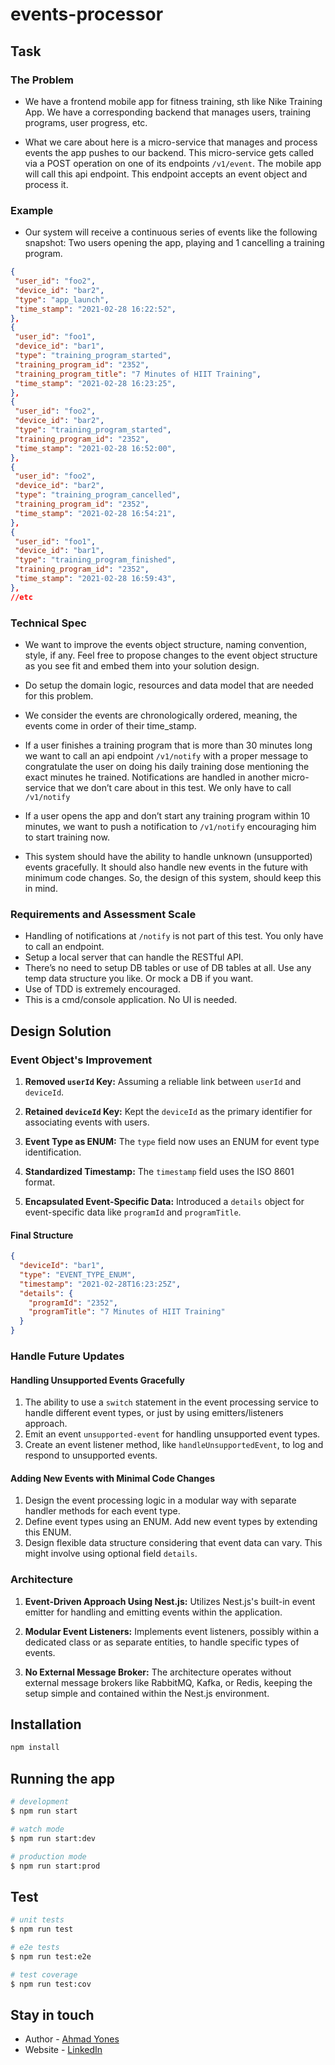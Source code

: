 # events-processor

## Task

### The Problem

- We have a frontend mobile app for fitness training, sth like Nike Training App. We have a corresponding backend that manages users, training programs, user progress, etc.

- What we care about here is a micro-service that manages and process events the app pushes to our backend. This micro-service gets called via a POST operation on one of its endpoints `/v1/event`. The mobile app will call this api endpoint. This endpoint accepts an event object and process it.

### Example

- Our system will receive a continuous series of events like the following snapshot: Two users opening the app, playing and 1 cancelling a training program.

```json
{
 "user_id": "foo2",
 "device_id": "bar2",
 "type": "app_launch",
 "time_stamp": "2021-02-28 16:22:52",
},
{
 "user_id": "foo1",
 "device_id": "bar1",
 "type": "training_program_started",
 "training_program_id": "2352",
 "training_program_title": "7 Minutes of HIIT Training",
 "time_stamp": "2021-02-28 16:23:25",
},
{
 "user_id": "foo2",
 "device_id": "bar2",
 "type": "training_program_started",
 "training_program_id": "2352",
 "time_stamp": "2021-02-28 16:52:00",
},
{
 "user_id": "foo2",
 "device_id": "bar2",
 "type": "training_program_cancelled",
 "training_program_id": "2352",
 "time_stamp": "2021-02-28 16:54:21",
},
{
 "user_id": "foo1",
 "device_id": "bar1",
 "type": "training_program_finished",
 "training_program_id": "2352",
 "time_stamp": "2021-02-28 16:59:43",
},
//etc
```

### Technical Spec

- We want to improve the events object structure, naming convention, style, if any. Feel free to propose changes to the event object structure as you see fit and embed them into your solution design.

- Do setup the domain logic, resources and data model that are needed for this problem.

- We consider the events are chronologically ordered, meaning, the events come in order of their time_stamp.

- If a user finishes a training program that is more than 30 minutes long we want to call an api endpoint `/v1/notify` with a proper message to congratulate the user on doing his daily training dose mentioning the exact minutes he trained. Notifications are handled in another micro-service that we don’t care about in this test. We only have to call `/v1/notify`

- If a user opens the app and don’t start any training program within 10 minutes, we want to push a notification to `/v1/notify` encouraging him to start training now.

- This system should have the ability to handle unknown (unsupported) events gracefully. It should also handle new events in the future with minimum code changes. So, the design of this system, should keep this in mind.

### Requirements and Assessment Scale

- Handling of notifications at `/notify` is not part of this test. You only have to call an endpoint.
- Setup a local server that can handle the RESTful API.
- There’s no need to setup DB tables or use of DB tables at all. Use any temp data structure you like. Or mock a DB if you want.
- Use of TDD is extremely encouraged.
- This is a cmd/console application. No UI is needed.

## Design Solution

### Event Object's Improvement

1. **Removed `userId` Key:** Assuming a reliable link between `userId` and `deviceId`.

2. **Retained `deviceId` Key:** Kept the `deviceId` as the primary identifier for associating events with users.

3. **Event Type as ENUM:** The `type` field now uses an ENUM for event type identification.

4. **Standardized Timestamp:** The `timestamp` field uses the ISO 8601 format.

5. **Encapsulated Event-Specific Data:** Introduced a `details` object for event-specific data like `programId` and `programTitle`.

#### Final Structure

```json
{
  "deviceId": "bar1",
  "type": "EVENT_TYPE_ENUM",
  "timestamp": "2021-02-28T16:23:25Z",
  "details": {
    "programId": "2352",
    "programTitle": "7 Minutes of HIIT Training"
  }
}
```

### Handle Future Updates

#### Handling Unsupported Events Gracefully

1. The ability to use a `switch` statement in the event processing service to handle different event types, or just by using emitters/listeners approach.
2. Emit an event `unsupported-event` for handling unsupported event types.
3. Create an event listener method, like `handleUnsupportedEvent`, to log and respond to unsupported events.

#### Adding New Events with Minimal Code Changes

1. Design the event processing logic in a modular way with separate handler methods for each event type.
2. Define event types using an ENUM. Add new event types by extending this ENUM.
3. Design flexible data structure considering that event data can vary. This might involve using optional field `details`.

### Architecture

1. **Event-Driven Approach Using Nest.js:** Utilizes Nest.js's built-in event emitter for handling and emitting events within the application.

2. **Modular Event Listeners:** Implements event listeners, possibly within a dedicated class or as separate entities, to handle specific types of events.

3. **No External Message Broker:** The architecture operates without external message brokers like RabbitMQ, Kafka, or Redis, keeping the setup simple and contained within the Nest.js environment.

## Installation

```bash
npm install
```

## Running the app

```bash
# development
$ npm run start

# watch mode
$ npm run start:dev

# production mode
$ npm run start:prod
```

## Test

```bash
# unit tests
$ npm run test

# e2e tests
$ npm run test:e2e

# test coverage
$ npm run test:cov
```

## Stay in touch

- Author - [Ahmad Yones](mailto:ahmadmhdyones@gmail.com)
- Website - [LinkedIn](https://www.linkedin.com/in/ahmadmhdyones/)
